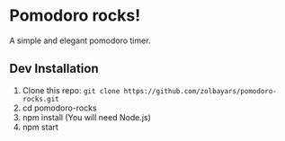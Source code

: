 # Pomodoro rocks!

A simple and elegant pomodoro timer. 

## Dev Installation 

1. Clone this repo: `git clone https://github.com/zolbayars/pomodoro-rocks.git`
2. cd pomodoro-rocks
3. npm install (You will need Node.js)
4. npm start 
